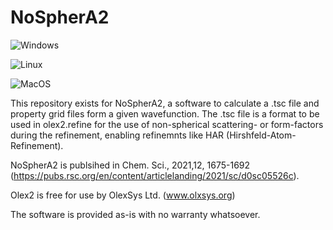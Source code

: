 # NoSpherA2

![Windows](https://github.com/floriankleemiss/wfn2fchk/actions/workflows/c-cpp_windows.yml/badge.svg)

![Linux](https://github.com/floriankleemiss/wfn2fchk/actions/workflows/c-cpp_linux.yml/badge.svg)

![MacOS](https://github.com/floriankleemiss/wfn2fchk/actions/workflows/c-cpp_macos.yml/badge.svg)

This repository exists for NoSpherA2, a software to calculate a .tsc file and property grid files form a given wavefunction. The .tsc file is a format to be used in olex2.refine for the use of non-spherical scattering- or form-factors during the refinement, enabling refinemnts like HAR (Hirshfeld-Atom-Refinement).

NoSpherA2 is publsihed in Chem. Sci., 2021,12, 1675-1692 (https://pubs.rsc.org/en/content/articlelanding/2021/sc/d0sc05526c).

Olex2 is free for use by OlexSys Ltd. (www.olxsys.org)

The software is provided as-is with no warranty whatsoever.
